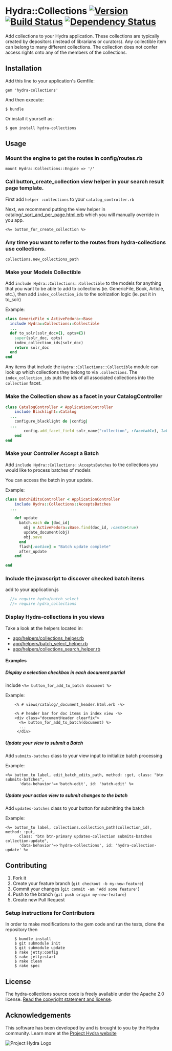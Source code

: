 # Hydra::Collections [![Version](https://badge.fury.io/rb/hydra-collections.png)](http://badge.fury.io/rb/hydra-collections) [![Build Status](https://travis-ci.org/projecthydra-labs/hydra-collections.png?branch=master)](https://travis-ci.org/projecthydra-labs/hydra-collections) [![Dependency Status](https://gemnasium.com/projecthydra/hydra-collections.png)](https://gemnasium.com/projecthydra/hydra-collections)

Add collections to your Hydra application.  These collections are typically created by depositors (instead of librarians or curators).  Any collectible item can belong to many different collections.  The collection does not confer access rights onto any of the members of the collections.

## Installation

Add this line to your application's Gemfile:

    gem 'hydra-collections'

And then execute:

    $ bundle

Or install it yourself as:

    $ gem install hydra-collections

## Usage

### Mount the engine to get the routes in config/routes.rb

    mount Hydra::Collections::Engine => '/'

### Call button_create_collection view helper in your search result page template.
  First add `helper :collections` to your `catalog_controller.rb`
  
  Next, we recommend putting the view helper in catalog/[_sort_and_per_page.html.erb](https://github.com/projectblacklight/blacklight/blob/master/app/views/catalog/_sort_and_per_page.html.erb) which you will manually override in you app.
```erb
<%= button_for_create_collection %>
```    

### Any time you want to refer to the routes from hydra-collections use collections.
    collections.new_collections_path

### Make your Models Collectible

Add `include Hydra::Collections::Collectible` to the models for anything that you want to be able to add to collections (ie. GenericFile, Book, Article, etc.), then add `index_collection_ids` to the solrization logic (ie. put it in to_solr)

Example:
```ruby
class GenericFile < ActiveFedora::Base
  include Hydra::Collections::Collectible
  ...
  def to_solr(solr_doc={}, opts={})
    super(solr_doc, opts)
    index_collection_ids(solr_doc)
    return solr_doc
  end
end
```

Any items that include the `Hydra::Collections::Collectible` module can look up which collections they belong to via `.collections`.  The `index_collection_ids` puts the ids of all associated collections into the `collection` facet.

### Make the Collection show as a facet in your CatalogController

```ruby
class CatalogController < ApplicationController
    include Blacklight::Catalog
  ...
    configure_blacklight do |config|
  ...     
        config.add_facet_field solr_name("collection", :facetable), label: "Collection", helper_method: :collection_name
    end
end
```

### Make your Controller Accept a Batch

Add `include Hydra::Collections::AcceptsBatches` to the collections you would like to process batches of models

You can access the batch in your update.

Example:
```ruby
class BatchEditsController < ApplicationController
    include Hydra::Collections::AcceptsBatches
  ...

    def update
      batch.each do |doc_id|
        obj = ActiveFedora::Base.find(doc_id, :cast=>true)
        update_document(obj)
        obj.save
      end
      flash[:notice] = "Batch update complete"
      after_update
    end

end
```
### Include the javascript to discover checked batch items

add to your application.js
```js
  //= require hydra/batch_select
  //= require hydra_collections
```

### Display Hydra-collections in you views
Take a look at the helpers located in:
* [app/helpers/collections_helper.rb](/app/helpers/collections_helper.rb) 
* [app/helpers/batch_select_helper.rb](/app/helpers/batch_select_helper.rb) 
* [app/helpers/collections_search_helper.rb](/app/helpers/collections_search_helper.rb) 
 
#### Examples

##### Display a selection checkbox in each document partial

include ```<%= button_for_add_to_batch document %>```

Example:
```erb
    <% # views/catalog/_document_header.html.erb -%>
    
    <% # header bar for doc items in index view -%>
    <div class="documentHeader clearfix">
      <%= button_for_add_to_batch(document) %>
      ...
     </div>

```


##### Update your view to submit a Batch

Add `submits-batches` class to your view input to initialize batch processing

Example:
```erb
<%= button_to label, edit_batch_edits_path, method: :get, class: "btn submits-batches", 
      'data-behavior'=>'batch-edit', id: 'batch-edit' %>
```

##### Update your action view to submit changes to the batch

Add `updates-batches` class to your button for submitting the batch

Example:
```erb
<%= button_to label, collections.collection_path(collection_id), method: :put,
      class: "btn btn-primary updates-collection submits-batches collection-update", 
      'data-behavior'=>'hydra-collections', id: 'hydra-collection-update' %>
```


## Contributing

1. Fork it
2. Create your feature branch (`git checkout -b my-new-feature`)
3. Commit your changes (`git commit -am 'Add some feature'`)
4. Push to the branch (`git push origin my-new-feature`)
5. Create new Pull Request

### Setup instructions for Contributors

In order to make modifications to the gem code and run the tests, clone the repository then

```
    $ bundle install
    $ git submodule init
    $ git submodule update
    $ rake jetty:config
    $ rake jetty:start
    $ rake clean
    $ rake spec
```

## License

The hydra-collections source code is freely available under the Apache 2.0 license.
[Read the copyright statement and license](/LICENSE.txt).

## Acknowledgements

This software has been developed by and is brought to you by the Hydra community.  Learn more at the [Project Hydra website](http://projecthydra.org)

![Project Hydra Logo](https://github.com/uvalib/libra-oa/blob/a6564a9e5c13b7873dc883367f5e307bf715d6cf/public/images/powered_by_hydra.png?raw=true)
